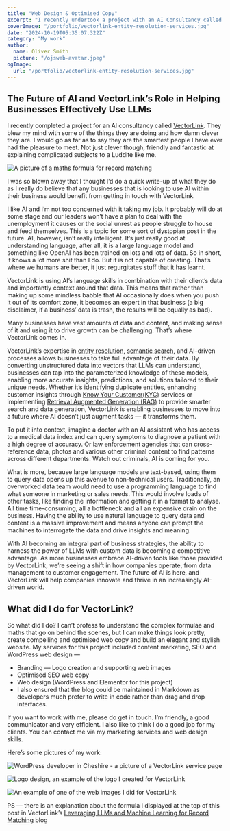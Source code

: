 ```yaml
---
title: "Web Design & Optimised Copy"
excerpt: "I recently undertook a project with an AI Consultancy called VectorLink. What they are doing in the AI space is really exiting."
coverImage: "/portfolio/vectorlink-entity-resolution-services.jpg"
date: "2024-10-19T05:35:07.322Z"
category: "My work"
author:
  name: Oliver Smith
  picture: "/ojsweb-avatar.jpeg"
ogImage:
  url: "/portfolio/vectorlink-entity-resolution-services.jpg"
---
```


## The Future of AI and VectorLink’s Role in Helping Businesses Effectively Use LLMs

I recently completed a project for an AI consultancy called [VectorLink](https://vectorlink.ai). They blew my mind with some of the things they are doing and how damn clever they are. I would go as far as to say they are the smartest people I have ever had the pleasure to meet. Not just clever though, friendly and fantastic at explaining complicated subjects to a Luddite like me.


![A picture of a maths formula for record matching](/blog/entity-resolution-equation.webp)

I was so blown away that I thought I’d do a quick write-up of what they do as I really do believe that any businesses that is looking to use AI within their business would benefit from getting in touch with VectorLink.

I like AI and I’m not too concerned with it taking my job. It probably will do at some stage and our leaders won’t have a plan to deal with the unemployment it causes or the social unrest as people struggle to house and feed themselves. This is a topic for some sort of dystopian post in the future. AI, however, isn’t really intelligent. It’s just really good at understanding language, after all, it is a large language model and something like OpenAI has been trained on lots and lots of data. So in short, it knows a lot more shit than I do. But it is not capable of creating. That’s where we humans are better, it just regurgitates stuff that it has learnt.

VectorLink is using AI’s language skills in combination with their client’s data and importantly context around that data. This means that rather than making up some mindless babble that AI occasionally does when you push it out of its comfort zone, it becomes an expert in that business (a big disclaimer, if a business’ data is trash, the results will be equally as bad).

Many businesses have vast amounts of data and content, and making sense of it and using it to drive growth can be challenging. That’s where VectorLink comes in.

VectorLink’s expertise in [entity resolution](https://vectorlink.ai/entity-resolution/), [semantic search](https://vectorlink.ai/semantic-search/), and AI-driven processes allows businesses to take full advantage of their data. By converting unstructured data into vectors that LLMs can understand, businesses can tap into the parameterized knowledge of these models, enabling more accurate insights, predictions, and solutions tailored to their unique needs. Whether it’s identifying duplicate entities, enhancing customer insights through [Know Your Customer(KYC)](https://vectorlink.ai/know-your-customer/) services or implementing [Retrieval Augmented Generation (RAG)](https://vectorlink.ai/retrieval-augmented-generation/) to provide smarter search and data generation, VectorLink is enabling businesses to move into a future where AI doesn’t just augment tasks — it transforms them.

To put it into context, imagine a doctor with an AI assistant who has access to a medical data index and can query symptoms to diagnose a patient with a high degree of accuracy. Or law enforcement agencies that can cross-reference data, photos and various other criminal content to find patterns across different departments. Watch out criminals, AI is coming for you.

What is more, because large language models are text-based, using them to query data opens up this avenue to non-technical users. Traditionally, an overworked data team would need to use a programming language to find what someone in marketing or sales needs. This would involve loads of other tasks, like finding the information and getting it in a format to analyse. All time time-consuming, all a bottleneck and all an expensive drain on the business. Having the ability to use natural language to query data and content is a massive improvement and means anyone can prompt the machines to interrogate the data and drive insights and meaning.

With AI becoming an integral part of business strategies, the ability to harness the power of LLMs with custom data is becoming a competitive advantage. As more businesses embrace AI-driven tools like those provided by VectorLink, we’re seeing a shift in how companies operate, from data management to customer engagement. The future of AI is here, and VectorLink will help companies innovate and thrive in an increasingly AI-driven world.

## What did I do for VectorLink?

So what did I do? I can’t profess to understand the complex formulae and maths that go on behind the scenes, but I can make things look pretty, create compelling and optimised web copy and build an elegant and stylish website. My services for this project included content marketing, SEO and WordPress web design —

- Branding — Logo creation and supporting web images
- Optimised SEO web copy
- Web design (WordPress and Elementor for this project)
- I also ensured that the blog could be maintained in Markdown as developers much prefer to write in code rather than drag and drop interfaces.

If you want to work with me, please do get in touch. I’m friendly, a good communicator and very efficient. I also like to think I do a good job for my clients. You can contact me via my marketing services and web design skills.

Here’s some pictures of my work:

![WordPress developer in Cheshire - a picture of a VectorLink service page](/portfolio/vectorlink-entity-resolution-services.jpg)


![Logo design, an example of the logo I created for VectorLink](/graphic-design/VL-Variations-Letters.png)

![An example of one of the web images I did for VectorLink](/graphic-design/vectorlink-diagram.png)

PS — there is an explanation about the formula I displayed at the top of this post in VectorLink’s [Leveraging LLMs and Machine Learning for Record Matching](https://vectorlink.ai/blog/leveraging-llms-and-machine-learning-for-record-matching/) blog